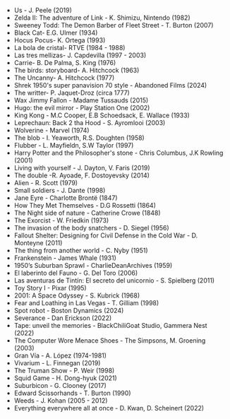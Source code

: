 * Us - J. Peele (2019)
* Zelda II: The adventure of Link - K. Shimizu, Nintendo (1982)
* Sweeney Todd: The Demon Barber of Fleet Street - T. Burton (2007)
* Black Cat- E.G. Ulmer (1934)
* Hocus Pocus- K. Ortega (1993)
* La bola de cristal- RTVE (1984 - 1988)
* Las tres mellizas- J. Capdevilla (1997 - 2003)
* Carrie- B. De Palma, S. King (1976)
* The birds: storyboard- A. Hitchcock (1963)
* The Uncanny- A. Hitchcock (1977)
* Shrek 1950's super panavision 70 style - Abandoned Films  (2024)
* The writter-  P. Jaquet-Droz (circa 1777)
* Wax Jimmy Fallon -  Madame Tussauds (2015)
* Hugo: the evil mirror -  Play Station One (2002)
* King Kong -  M.C Cooper, E.B Schoedsack, E. Wallace  (1933)
* Leprechaun: Back 2 tha Hood -  S. Ayromlooi (2003)
* Wolverine -  Marvel  (1974)
* The blob -  I. Yeaworth, R.S. Doughten  (1958)
* Flubber -  L. Mayfieldn, S.W Taylor  (1997)
* Harry Potter and the Philosopher's stone - Chris Columbus, J.K Rowling (2001)
* Living with yourself - J. Dayton, V. Faris (2019)
* The double -R.  Ayoade, F. Dostoyevsky (2014)
* Alien - R. Scott (1979)
* Small soldiers - J. Dante (1998)
* Jane Eyre - Charlotte Brontë (1847)
* How They Met Themselves - D.G Rossetti (1864)
* The Night side of nature - Catherine Crowe (1848)
* The Exorcist - W. Friedkin (1973)
* The invasion of the body snatchers - D. Siegel (1956)
* Fallout Shelter: Designing for Civil Defense in the Cold War - D. Monteyne (2011)
* The thing from another world - C. Nyby (1951)
* Frankenstein - James Whale (1931)
* 1950’s Suburban Sprawl  - CharlieDeanArchives (1959)
* El laberinto del Fauno  - G. Del Toro (2006)
* Las aventuras de Tintín: El secreto del unicornio  - S. Spielberg (2011)
* Toy Story I - Pixar (1995)
* 2001: A Space Odyssey - S. Kubrick (1968)
* Fear and Loathing in Las Vegas - T. Gilliam (1998)
* Spot robot - Boston Dynamics (2024)
* Severance - Dan Erickson (2022)
* Tape: unveil the memories - BlackChiliGoat Studio, Gammera Nest (2022)
* The Computer Wore Menace Shoes - The Simpsons, M. Groening (2003)
* Gran Vía - A. López (1974-1981) 
* Vivarium -  L. Finnegan (2019)
* The Truman Show -  P. Weir  (1998)
* Squid Game -  H. Dong-hyuk  (2021)
* Suburbicon -  G. Clooney  (2017)
* Edward Scissorhands - T. Burton (1990)
* Weeds - J. Kohan (2005 - 2012)
* Everything everywhere all at once - D. Kwan, D. Scheinert (2022)
